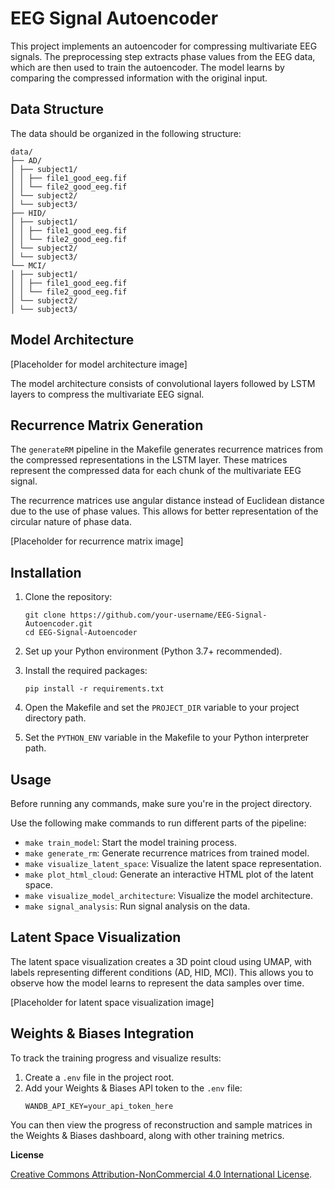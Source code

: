 # EEG Signal Autoencoder

This project implements an autoencoder for compressing multivariate EEG signals. The preprocessing step extracts phase values from the EEG data, which are then used to train the autoencoder. The model learns by comparing the compressed information with the original input.

## Data Structure

The data should be organized in the following structure:

```
data/
├── AD/
│ ├── subject1/
│ │ ├── file1_good_eeg.fif
│ │ └── file2_good_eeg.fif
│ └── subject2/
│ └── subject3/
├── HID/
│ ├── subject1/
│ │ ├── file1_good_eeg.fif
│ │ └── file2_good_eeg.fif
│ └── subject2/
│ └── subject3/
└── MCI/
│ ├── subject1/
│ │ ├── file1_good_eeg.fif
│ │ └── file2_good_eeg.fif
│ └── subject2/
│ └── subject3/
```

## Model Architecture

[Placeholder for model architecture image]

The model architecture consists of convolutional layers followed by LSTM layers to compress the multivariate EEG signal.

## Recurrence Matrix Generation

The `generateRM` pipeline in the Makefile generates recurrence matrices from the compressed representations in the LSTM layer. These matrices represent the compressed data for each chunk of the multivariate EEG signal.

The recurrence matrices use angular distance instead of Euclidean distance due to the use of phase values. This allows for better representation of the circular nature of phase data.

[Placeholder for recurrence matrix image]

## Installation

1. Clone the repository:
   ```
   git clone https://github.com/your-username/EEG-Signal-Autoencoder.git
   cd EEG-Signal-Autoencoder
   ```

2. Set up your Python environment (Python 3.7+ recommended).

3. Install the required packages:
   ```
   pip install -r requirements.txt
   ```

4. Open the Makefile and set the `PROJECT_DIR` variable to your project directory path.

5. Set the `PYTHON_ENV` variable in the Makefile to your Python interpreter path.

## Usage

Before running any commands, make sure you're in the project directory.

Use the following make commands to run different parts of the pipeline:

- `make train_model`: Start the model training process.
- `make generate_rm`: Generate recurrence matrices from trained model.
- `make visualize_latent_space`: Visualize the latent space representation.
- `make plot_html_cloud`: Generate an interactive HTML plot of the latent space.
- `make visualize_model_architecture`: Visualize the model architecture.
- `make signal_analysis`: Run signal analysis on the data.


## Latent Space Visualization

The latent space visualization creates a 3D point cloud using UMAP, with labels representing different conditions (AD, HID, MCI). This allows you to observe how the model learns to represent the data samples over time.

[Placeholder for latent space visualization image]

## Weights & Biases Integration

To track the training progress and visualize results:

1. Create a `.env` file in the project root.
2. Add your Weights & Biases API token to the `.env` file:
   ```
   WANDB_API_KEY=your_api_token_here
   ```

You can then view the progress of reconstruction and sample matrices in the Weights & Biases dashboard, along with other training metrics.

**License**

[Creative Commons Attribution-NonCommercial 4.0 International License](https://creativecommons.org/licenses/by-nc/4.0/).


